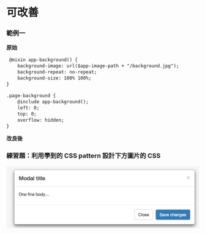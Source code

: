 # 可改善

### 範例一

**原始**

```
 @mixin app-background() {
    background-image: url($app-image-path + "/background.jpg");
    background-repeat: no-repeat;
    background-size: 100% 100%;
}
```

```
.page-background {
    @include app-background();
    left: 0;
    top: 0;
    overflow: hidden;
}
```

**改良後**

### 練習題：利用學到的 CSS pattern 設計下方圖片的 CSS

![](assets/modal.png)

<!--
* modal component
* modal header, content, footer
* button active, button no-active
* button-lg, button-sm, button-md, button-xs
-->